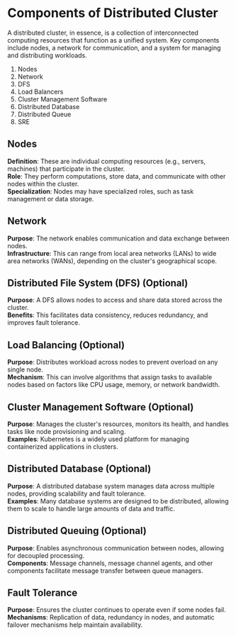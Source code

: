 # Components of Distributed Cluster

A distributed cluster, in essence, is a collection of interconnected computing resources that function as a unified system. Key components include nodes, a network for communication, and a system for managing and distributing workloads.

1. Nodes
2. Network
3. DFS
4. Load Balancers
5. Cluster Management Software
6. Distributed Database
7. Distributed Queue
8. SRE

## Nodes

**Definition**: These are individual computing resources (e.g., servers, machines) that participate in the cluster. </br>
**Role**: They perform computations, store data, and communicate with other nodes within the cluster. </br>
**Specialization**: Nodes may have specialized roles, such as task management or data storage. </br>

## Network

**Purpose**: The network enables communication and data exchange between nodes. </br>
**Infrastructure**: This can range from local area networks (LANs) to wide area networks (WANs), depending on the cluster's geographical scope. </br>

## Distributed File System (DFS) (Optional)

**Purpose**: A DFS allows nodes to access and share data stored across the cluster. </br>
**Benefits**: This facilitates data consistency, reduces redundancy, and improves fault tolerance. </br>

## Load Balancing (Optional)

**Purpose**: Distributes workload across nodes to prevent overload on any single node. </br>
**Mechanism**: This can involve algorithms that assign tasks to available nodes based on factors like CPU usage, memory, or network bandwidth. </br>

## Cluster Management Software (Optional)

**Purpose**: Manages the cluster's resources, monitors its health, and handles tasks like node provisioning and scaling. </br>
**Examples**: Kubernetes is a widely used platform for managing containerized applications in clusters. </br>

## Distributed Database (Optional)

**Purpose**: A distributed database system manages data across multiple nodes, providing scalability and fault tolerance. </br>
**Examples**:
Many database systems are designed to be distributed, allowing them to scale to handle large amounts of data and traffic. </br>

## Distributed Queuing (Optional)

**Purpose**: Enables asynchronous communication between nodes, allowing for decoupled processing. </br>
**Components**: Message channels, message channel agents, and other components facilitate message transfer between queue managers. </br>

## Fault Tolerance

**Purpose**: Ensures the cluster continues to operate even if some nodes fail. </br>
**Mechanisms**: Replication of data, redundancy in nodes, and automatic failover mechanisms help maintain availability. </br>
